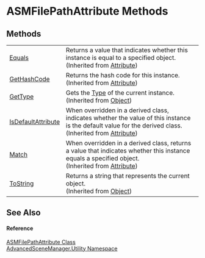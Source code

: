 # ASMFilePathAttribute Methods




## Methods
<table>
<tr>
<td><a href="https://learn.microsoft.com/dotnet/api/system.attribute.equals" target="_blank" rel="noopener noreferrer">Equals</a></td>
<td>Returns a value that indicates whether this instance is equal to a specified object.<br />(Inherited from <a href="https://learn.microsoft.com/dotnet/api/system.attribute" target="_blank" rel="noopener noreferrer">Attribute</a>)</td></tr>
<tr>
<td><a href="https://learn.microsoft.com/dotnet/api/system.attribute.gethashcode" target="_blank" rel="noopener noreferrer">GetHashCode</a></td>
<td>Returns the hash code for this instance.<br />(Inherited from <a href="https://learn.microsoft.com/dotnet/api/system.attribute" target="_blank" rel="noopener noreferrer">Attribute</a>)</td></tr>
<tr>
<td><a href="https://learn.microsoft.com/dotnet/api/system.object.gettype" target="_blank" rel="noopener noreferrer">GetType</a></td>
<td>Gets the <a href="https://learn.microsoft.com/dotnet/api/system.type" target="_blank" rel="noopener noreferrer">Type</a> of the current instance.<br />(Inherited from <a href="https://learn.microsoft.com/dotnet/api/system.object" target="_blank" rel="noopener noreferrer">Object</a>)</td></tr>
<tr>
<td><a href="https://learn.microsoft.com/dotnet/api/system.attribute.isdefaultattribute" target="_blank" rel="noopener noreferrer">IsDefaultAttribute</a></td>
<td>When overridden in a derived class, indicates whether the value of this instance is the default value for the derived class.<br />(Inherited from <a href="https://learn.microsoft.com/dotnet/api/system.attribute" target="_blank" rel="noopener noreferrer">Attribute</a>)</td></tr>
<tr>
<td><a href="https://learn.microsoft.com/dotnet/api/system.attribute.match" target="_blank" rel="noopener noreferrer">Match</a></td>
<td>When overridden in a derived class, returns a value that indicates whether this instance equals a specified object.<br />(Inherited from <a href="https://learn.microsoft.com/dotnet/api/system.attribute" target="_blank" rel="noopener noreferrer">Attribute</a>)</td></tr>
<tr>
<td><a href="https://learn.microsoft.com/dotnet/api/system.object.tostring" target="_blank" rel="noopener noreferrer">ToString</a></td>
<td>Returns a string that represents the current object.<br />(Inherited from <a href="https://learn.microsoft.com/dotnet/api/system.object" target="_blank" rel="noopener noreferrer">Object</a>)</td></tr>
</table>

## See Also


#### Reference
<a href="T_AdvancedSceneManager_Utility_ASMFilePathAttribute.md">ASMFilePathAttribute Class</a>  
<a href="N_AdvancedSceneManager_Utility.md">AdvancedSceneManager.Utility Namespace</a>  
